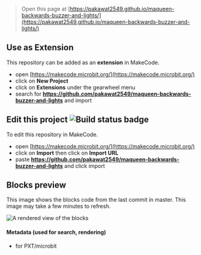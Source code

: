 
> Open this page at [https://pakawat2549.github.io/maqueen-backwards-buzzer-and-lights/](https://pakawat2549.github.io/maqueen-backwards-buzzer-and-lights/)

## Use as Extension

This repository can be added as an **extension** in MakeCode.

* open [https://makecode.microbit.org/](https://makecode.microbit.org/)
* click on **New Project**
* click on **Extensions** under the gearwheel menu
* search for **https://github.com/pakawat2549/maqueen-backwards-buzzer-and-lights** and import

## Edit this project ![Build status badge](https://github.com/pakawat2549/maqueen-backwards-buzzer-and-lights/workflows/MakeCode/badge.svg)

To edit this repository in MakeCode.

* open [https://makecode.microbit.org/](https://makecode.microbit.org/)
* click on **Import** then click on **Import URL**
* paste **https://github.com/pakawat2549/maqueen-backwards-buzzer-and-lights** and click import

## Blocks preview

This image shows the blocks code from the last commit in master.
This image may take a few minutes to refresh.

![A rendered view of the blocks](https://github.com/pakawat2549/maqueen-backwards-buzzer-and-lights/raw/master/.github/makecode/blocks.png)

#### Metadata (used for search, rendering)

* for PXT/microbit
<script src="https://makecode.com/gh-pages-embed.js"></script><script>makeCodeRender("{{ site.makecode.home_url }}", "{{ site.github.owner_name }}/{{ site.github.repository_name }}");</script>
